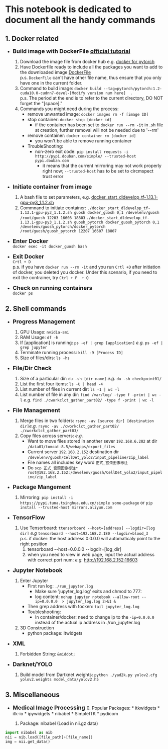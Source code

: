 
# This notebook is dedicated to document all the handy commands

## 1. Docker related

*   <font size= '4'> **Build image with DockerFile [official tutorial](https://docs.docker.com/get-started/part2/)** </font> 
    1. Download the image file from docker hub e.g. [docker for pytorch](https://hub.docker.com/r/pytorch/pytorch/tags)  
    2. Have Dockerfile ready to include all the packages you want to add to the downloaded image [DockerFile](https://github.com/SuhanG17/Commands_documentation/example_file/DockerFile)  
        p.s. `DockerFile` can't have other file name, thus ensure that you only have one in the current folder.
    3. Command to build image: `docker build --tag=pytorch/pytorch:1.2-cuda10.0-cudnn7-devel-[Modify version num here]  . `  
        p.s. The period at the end is to refer to the current directory, DO NOT forget the "[space]."
    4. Commands you might need during the process:
        -  remove unwanted image: ` docker images rm -f [image ID] `
        -  stop container: `docker stop [docker id]`
            * if the container has been set to `docker run --rm -it` in .sh file at creation, further removal will not be needed due to '--rm'
        -  remove container: `docker container rm [docker id]`
            * you won't be able to remove running container
        -  TroubleShooting:
            * non-zero exit code:  `pip install requests -i http://pypi.douban.com/simple/ --trusted-host pypi.douban.com`
                * it means that the current mirroring may not work properly right now; `--trusted-host` has to be set to circmspect trust error
       
       
*   <font size= '4'> **Initiate container from image** </font>
    1. A bash file to set parameters, e.g. [docker_start_dldevelop_tf-1.13.1-gpu-py3_1.1.2.sh](https://github.com/SuhanG17/Commands_documentation/example_file/docker_start_dldevelop_tf-1.13.1-gpu-py3_1.1.2.sh) 
    2. Commnand to initiate container:
         `./docker_start_dldevelop_tf-1.13.1-gpu-py3_1.1.2.sh guosh docker_guosh 0,1 /develenv/guosh /root/guosh 12203 16603 18803`
         `./docker_start_dldevelop_tf-1.13.1-gpu-py3_1.1.2.sh guosh_pytorch docker_guosh_pytorch 0,1 /develenv/guosh_pytorch/docker_pytorch /root/guosh/guosh_pytorch 12207 16607 18807`
  
  
*   <font size= '4'> **Enter Docker** </font>  
    `docker exec -it docker_guosh bash`
      
      
*   <font size= '4'> **Exit Docker** </font>  
    `Crtl + D`  
    p.s. if you have `docker run --rm -it` and you run `Crtl +D` after initiation of docker, you deleted you docker. Under this scenario, if you need to exit the contrainer, try `Ctrl + P  + Q`
      
      
*  <font size= '4'> **Check on running containers** </font>  
    `docker ps`

        


## 2. Shell commands

*   <font size= '4'> **Progress Management** </font> 
    1. GPU Usage: `nvidia-smi`
    2. RAM Usage: `df -h`
    3. If [application] is running: `ps -ef | grep [application]` *e.g.* `ps -ef | grep jupyter`
    4. Terminate running process: `kill -9 [Process ID]`
    5. Size of files/dirs: `ls -hs`
    
    
*   <font size= '4'> **File/Dir Check** </font> 
    1. Size of a particular dir: `du -sh [dir name]` *e.g.* `du -sh checkpoint01/`
    2. List the first four items: `ls -U | head -4`
    3. List number of files in current dir: `ls -1 | wc -l`
    4. List number of file in any dir: `find /var/log/ -type f -print | wc -l` *e.g.* `find ./cworkclct_gather_part02/ -type f -print | wc -l`
    
    
*   <font size= '4'> **File Management** </font> 
    1. Merge files in two folders:  `rsync -av [source dir] [destination dir]`*e.g.* `rsync -av ./cworkclct_gather_part02/ ./cworkclct_gather_part03/`
    2. Copy files across servers: *e.g.*
        *  Want to move files stored in another sever `192.168.6.202` at dir `/data01/tomcat-8.5/webapps/export_files`
        *  Current server `192.168.2.152` destination dir `/develenv/guosh/CellDet_yolo2/input_pipeline/zip_label`
        *  File names all includes key word `正式_宫颈图像标注`
        *  Do `scp 正式_宫颈图像标注* root@192.168.2.152:/develenv/guosh/CellDet_yolo2/input_pipeline/zip_label`


*   <font size= '4'> **Package Mangement** </font> 
    1. Mirroring: `pip install -i https://pypi.tuna.tsinghua.edu.cn/simple some-package` or `pip install --trusted-host mirrors.aliyun.com`


*   <font size= '4'> **TensorFlow** </font> 
    1. Use Tensorboard: `ttensorboard --host=[address] --logdir=[log dir]` *e.g* `tensorboard --host=192.168.2.180 --logdir=blood_3`  
      p.s. if docker: the host address 0.0.0.0 will automaticaly point to the right position  
          1. tensorboard --host=0.0.0.0 --logdir=[log_dir]
          2. when you need to view in web page, input the actual address with correct port num: *e.g.* <http://192.168.2.152:16603>
          
          
        
*   <font size= '4'> **Jupyter Notebook** </font> 
    1. Enter Jupyter
       * First run log: `./run_jupyter.log`
           * Make sure 'jupyter_log.log' exits and chmod to 777: 
           * log content: `nohup jupyter notebook --allow-root --ip=0.0.0.0  > jupyter_log.log 2>&1 &`
       * Then grep address with tocken: `tail jupyter_log.log`
       * Toubleshooting:
           * In container/docker: need to change ip to the `-ip=0.0.0.0` instead of the actual ip address in ./run_jupyter.log
    2. 3D Construction
       * python package: itwidgets

*   <font size= '4'> **XML** </font> 
    1. Forbidden String: `&middot;`
    
    
*   <font size= '4'> **Darknet/YOLO** </font> 
    1. Build model from Dartknet weights: `python ./yad2k.py yolov2.cfg yolov2.weights model_data/yolov2.h5`

## 3. Miscellaneous

*   <font size= '4'> **Medical Image Processing** </font> 
    0. Popular Packages:
        * itkwidgets
        * itk-io
        * ipywidgets
        * nibabel
        * SimpleITK
        * pydicom


    1. Package: nibabel (Load in nii.gz data)
```Python
import nibabel as nib
nii = nib.load([file_path]+[file_name])
img = nii.get_data()
```


```python

```
